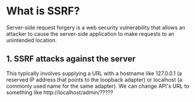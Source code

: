 # What is SSRF?
Server-side request forgery is a web security vulnerability that allows an attacker to cause the server-side application to make requests to an unintended location.

## 1. SSRF attacks against the server
This typically involves supplying a URL with a hostname like 127.0.0.1 (a reserved IP address that points to the loopback adapter) or localhost (a commonly used name for the same adapter).
We can change API's URL to something like http://localhost/admin/?????

